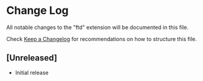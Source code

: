 # Change Log

All notable changes to the "ftd" extension will be documented in this file.

Check [Keep a Changelog](http://keepachangelog.com/) for recommendations on how to structure this file.

## [Unreleased]

- Initial release